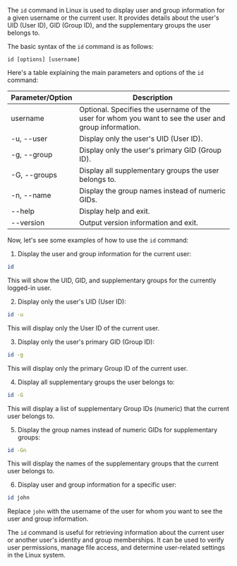 The `id` command in Linux is used to display user and group information for a given username or the current user. It provides details about the user's UID (User ID), GID (Group ID), and the supplementary groups the user belongs to.

The basic syntax of the `id` command is as follows:

```
id [options] [username]
```

Here's a table explaining the main parameters and options of the `id` command:

| Parameter/Option | Description                                                                                           |
|------------------|-------------------------------------------------------------------------------------------------------|
| username         | Optional. Specifies the username of the user for whom you want to see the user and group information.|
| -u, --user       | Display only the user's UID (User ID).                                                                |
| -g, --group      | Display only the user's primary GID (Group ID).                                                       |
| -G, --groups     | Display all supplementary groups the user belongs to.                                                 |
| -n, --name       | Display the group names instead of numeric GIDs.                                                      |
| --help           | Display help and exit.                                                                                |
| --version        | Output version information and exit.                                                                  |

Now, let's see some examples of how to use the `id` command:

1. Display the user and group information for the current user:

```bash
id
```

This will show the UID, GID, and supplementary groups for the currently logged-in user.

2. Display only the user's UID (User ID):

```bash
id -u
```

This will display only the User ID of the current user.

3. Display only the user's primary GID (Group ID):

```bash
id -g
```

This will display only the primary Group ID of the current user.

4. Display all supplementary groups the user belongs to:

```bash
id -G
```

This will display a list of supplementary Group IDs (numeric) that the current user belongs to.

5. Display the group names instead of numeric GIDs for supplementary groups:

```bash
id -Gn
```

This will display the names of the supplementary groups that the current user belongs to.

6. Display user and group information for a specific user:

```bash
id john
```

Replace `john` with the username of the user for whom you want to see the user and group information.

The `id` command is useful for retrieving information about the current user or another user's identity and group memberships. It can be used to verify user permissions, manage file access, and determine user-related settings in the Linux system.
